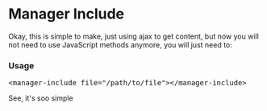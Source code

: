 <h1>Manager Include</h1>
<p>Okay, this is simple to make, just using ajax to get content, but now you will not need to use JavaScript methods anymore, you will just need to:</p>

<h3>Usage</h3>
<pre class="mngr-code htmlHigh">
&lt;manager-include file="/path/to/file">&lt;/manager-include>
</pre>
See, it's soo simple 
